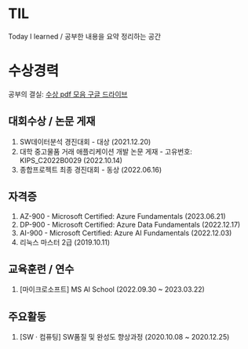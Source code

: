 # TIL
Today I learned / 공부한 내용을 요약 정리하는 공간

# 수상경력

공부의 결실: [수상 pdf 모음 구글 드라이브](https://drive.google.com/drive/folders/1CzSVOj6_a6jBFiiuXPzeLZT_Gkjuvojf)

## 대회수상 / 논문 게재
1. SW데이터분석 경진대회 - 대상 (2021.12.20)
2. 대학 중고물품 거래 애플리케이션 개발 논문 게재 - 고유번호: KIPS_C2022B0029 (2022.10.14)
3. 종합프로젝트 최종 경진대회 - 동상 (2022.06.16)

## 자격증
1. AZ-900 - Microsoft Certified: Azure Fundamentals (2023.06.21)
2. DP-900 - Microsoft Certified: Azure Data Fundamentals (2022.12.17)
3. AI-900 - Microsoft Certified: Azure AI Fundamentals (2022.12.03)
4. 리눅스 마스터 2급 (2019.10.11)

## 교육훈련 / 연수

1. [마이크로소프트] MS AI School (2022.09.30 ~ 2023.03.22)

## 주요활동
1. [SW · 컴퓨팅] SW품질 및 완성도 향상과정 (2020.10.08 ~ 2020.12.25)